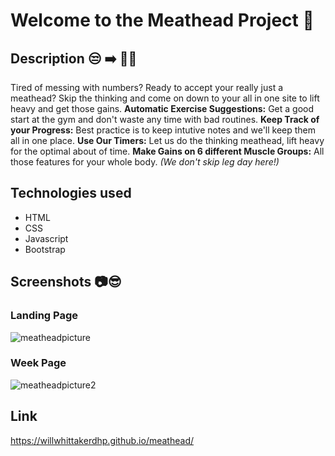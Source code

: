# Welcome to the Meathead Project 💪
## Description 😒 ➡️ 💪😁
Tired of messing with numbers? Ready to accept your really just a meathead? Skip the thinking and come on down to your all in one site to lift heavy and get those gains.
**Automatic Exercise Suggestions:** Get a good start at the gym and don't waste any time with bad routines.
**Keep Track of your Progress:** Best practice is to keep intutive notes and we'll keep them all in one place. 
**Use Our Timers:** Let us do the thinking meathead, lift heavy for the optimal about of time. 
**Make Gains on 6 different Muscle Groups:** All those features for your whole body. *(We don't skip leg day here!)*
## Technologies used 
- HTML
- CSS
- Javascript
- Bootstrap
## Screenshots 📷😎
### Landing Page
![meatheadpicture](https://github.com/user-attachments/assets/b7de33cd-1e55-4f1b-a551-7c2b4a2ce4e8)
### Week Page
![meatheadpicture2](https://github.com/user-attachments/assets/82554a72-de3e-4f0e-a578-a24e6d75cf0a)
## Link 
https://willwhittakerdhp.github.io/meathead/
